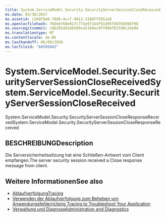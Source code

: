 ```yaml
---
title: System.ServiceModel.Security.SecurityServerSessionCloseReceived
ms.date: 03/30/2017
ms.assetid: 1260f9e8-78d9-4ccf-9912-3189ff5951e0
ms.openlocfilehash: f0debf68e927c773e971b4f91495fdd703996f98
ms.sourcegitcommit: cdb295dd1db589ce5169ac9ff096f01fd0c2da9d
ms.translationtype: MT
ms.contentlocale: de-DE
ms.lasthandoff: 06/09/2020
ms.locfileid: "84595842"
---
```

# <a name="systemservicemodelsecuritysecurityserversessionclosereceived"></a><span data-ttu-id="172ab-102">System.ServiceModel.Security.SecurityServerSessionCloseReceived</span><span class="sxs-lookup"><span data-stu-id="172ab-102">System.ServiceModel.Security.SecurityServerSessionCloseReceived</span></span>
<span data-ttu-id="172ab-103">System.ServiceModel.Security.SecurityServerSessionCloseResponseReceived</span><span class="sxs-lookup"><span data-stu-id="172ab-103">System.ServiceModel.Security.SecurityServerSessionCloseResponseReceived</span></span>  
  
## <a name="description"></a><span data-ttu-id="172ab-104">BESCHREIBUNG</span><span class="sxs-lookup"><span data-stu-id="172ab-104">Description</span></span>  
 <span data-ttu-id="172ab-105">Die Serversicherheitssitzung hat eine Schließen-Antwort vom Client empfangen.</span><span class="sxs-lookup"><span data-stu-id="172ab-105">The server security session received a Close response message from client.</span></span>  
  
## <a name="see-also"></a><span data-ttu-id="172ab-106">Weitere Informationen</span><span class="sxs-lookup"><span data-stu-id="172ab-106">See also</span></span>

- [<span data-ttu-id="172ab-107">Ablaufverfolgung</span><span class="sxs-lookup"><span data-stu-id="172ab-107">Tracing</span></span>](index.md)
- [<span data-ttu-id="172ab-108">Verwenden der Ablaufverfolgung zum Beheben von Anwendungsfehlern</span><span class="sxs-lookup"><span data-stu-id="172ab-108">Using Tracing to Troubleshoot Your Application</span></span>](using-tracing-to-troubleshoot-your-application.md)
- [<span data-ttu-id="172ab-109">Verwaltung und Diagnose</span><span class="sxs-lookup"><span data-stu-id="172ab-109">Administration and Diagnostics</span></span>](../index.md)
